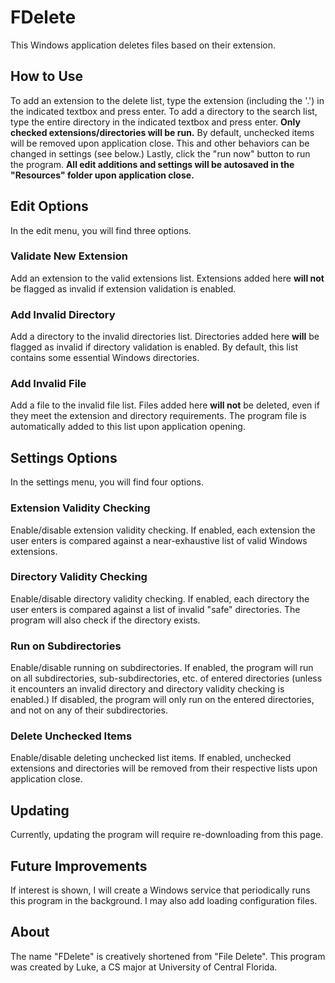 # FDelete
This Windows application deletes files based on their extension.

## How to Use
To add an extension to the delete list, type the extension (including the '.') in the indicated textbox and press enter. To add a directory to the search list, type the entire directory in the indicated 
textbox and press enter. **Only checked extensions/directories will be run.** By default, unchecked items will be removed upon application close. This and other behaviors can be changed in settings
(see below.) Lastly, click the "run now" button to run the program. **All edit additions and settings will be autosaved in the "Resources" folder upon application close.**

## Edit Options
In the edit menu, you will find three options. 

### Validate New Extension
Add an extension to the valid extensions list. Extensions added here **will not** be flagged as invalid if extension validation is enabled. 

### Add Invalid Directory
Add a directory to the invalid directories list. Directories added here **will** be flagged as invalid if directory validation is enabled. By default, this list contains some essential Windows directories.

### Add Invalid File
Add a file to the invalid file list. Files added here **will not** be deleted, even if they meet the extension and directory requirements. The program file is automatically added to this list upon application opening.

## Settings Options
In the settings menu, you will find four options.

### Extension Validity Checking
Enable/disable extension validity checking. If enabled, each extension the user enters is compared against a near-exhaustive list of valid Windows extensions. 

### Directory Validity Checking
Enable/disable directory validity checking. If enabled, each directory the user enters is compared against a list of invalid "safe" directories. The program will also check if the directory exists.

### Run on Subdirectories
Enable/disable running on subdirectories. If enabled, the program will run on all subdirectories, sub-subdirectories, etc. of entered directories (unless it encounters an invalid directory and
directory validity checking is enabled.) If disabled, the program will only run on the entered directories, and not on any of their subdirectories.

### Delete Unchecked Items
Enable/disable deleting unchecked list items. If enabled, unchecked extensions and directories will be removed from their respective lists upon application close.

## Updating
Currently, updating the program will require re-downloading from this page.

## Future Improvements
If interest is shown, I will create a Windows service that periodically runs this program in the background. I may also add loading configuration files.

## About
The name "FDelete" is creatively shortened from "File Delete". This program was created by Luke, a CS major at University of Central Florida.
